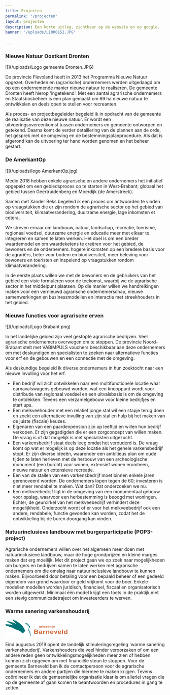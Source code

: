```yaml
---
title: Projecten
permalink: "/projecten"
layout: projecten
description: Een korte uitleg, zichtbaar op de website en op google.
banner: "/uploads/L1000152.JPG"

---
```

### Nieuwe Natuur Oostkant Dronten

![](/uploads/Logo gemeente Dronten.JPG)

De provincie Flevoland heeft in 2013 het Programma Nieuwe Natuur opgezet. Overheden en  (agrarische) ondernemers werden uitgedaagd om op een ondernemende manier nieuwe natuur te realiseren. De gemeente Dronten heeft hierop 'ingetekend'. Met een aantal agrarische ondernemers en Staatsbosbeheer is een plan gemaakt om 69 ha nieuwe natuur te ontwikkelen en deels open te stellen voor recreanten.

Als proces- en projectbegeleider begeleid ik in opdracht van de gemeente de realisatie van deze nieuwe natuur. Er wordt een uitvoeringsovereenkomst tussen ondernemers en gemeente ontworpen en getekend. Daarna komt de verder detaillering van de plannen aan de orde, het gesprek met de omgeving en de bestemmingsplanprocedure. Als dat is afgerond kan de uitvoering ter hand worden genomen en het beheer gestart.

### De AmerkantOp

![](/uploads/logo AmerkantOp.jpg)

Medio 2018 hebben enkele agrarische en andere ondernemers het initiatief opgepakt om een gebiedsproces op te starten in West-Brabant; globaal het gebied tussen Geertruidenberg en Moerdijk (de Amerstreek).

Samen met Xander Beks begeleid ik een proces om antwoorden te vinden op vraagstukken die er zijn rondom de agrarische sector op het gebied van biodiversiteit, klimaatverandering, duurzame energie, lage inkomsten et cetera.

We streven ernaar om landbouw, natuur, landschap, recreatie, toerisme, regionaal voedsel, duurzame energie en educatie meer met elkaar te integreren en samen te laten werken. Het doel is om een breder waardemodel en om waardeketens te creëren voor het gebied, de bewoners en de ondernemers: hogere inkomsten op een bredere basis voor de agrariërs, beter voor bodem en biodiversiteit, meer beleving voor bewoners en toeristen en inspelend op vraagstukken rondom klimaatverandering.

In de eerste plaats willen we met de bewoners en de gebruikers van het gebied een visie formuleren voor de toekomst, waarbij we de agrarische sector in het middelpunt plaatsen.  Op die manier willen we handreikingen maken voor een vernieuwd agrarische ondernemerschap, nieuwe samenwerkingen en businessmodellen en interactie met streekhouders in het gebied.

### Nieuwe functies voor agrarische erven

![](/uploads/Logo Brabant.png)

In het landelijke gebied zijn veel gestopte agrarische bedrijven. Veel agrarische ondernemers overwegen om te stoppen. De provincie Noord-Brabant stelt met VABIMPULS vouchers beschikbaar aan deze ondernemers om met deskundigen en specialisten te zoeken naar  alternatieve functies voor erf en de gebouwen en een connectie met de omgeving.

Als deskundige begeleid ik diverse ondernemers in hun zoektocht naar een nieuwe invulling voor het erf.

* Een bedrijf wil zich ontwikkelen naar een multifunctionele locatie waar carnavalswagens gebouwd worden, wat een knooppunt wordt voor distributie van regionaal voedsel en een uitvalsbasis is om de omgeving te ontdekken. Tevens een verzamelgebouw voor kleine bedrijfjes en start ups.
* Een melkveehouder met een relatief jonge stal wil een stapje terug doen en zoekt een alternatieve invulling van zijn stal en hulp bij het maken van de juiste (fiscale) keuzes.
* Eigenaren van een paardenpension zijn op leeftijd en willen hun bedrijf verkopen. Er zijn gegadigden die er een zorgconcept van willen maken. De vraag is of dat mogelijk is met specialisten uitgezocht.
* Een varkensbedrijf staat deels leeg omdat het verouderd is. De vraag komt op wat er mogelijk is op deze locatie als het gehele varkensbedrijf stopt. Er zijn diverse ideeën, waaronder een ambitieus plan om oude tijden te laten herleven met de herbouw van een archeologische monument (een burcht) voor wonen, extensief wonen eromheen, nieuwe natuur en extensieve recreatie.
* Een van de stallen van een varkensbedrijf moet binnen enkele jaren gerenoveerd worden. De ondernemers lopen tegen de 60; investeren is niet meer rendabel te maken. Wat dan? Dat onderzoeken we nu.
* Een melkveebedrijf ligt in de omgeving van een monumentaal gebouw voor opslag, waarvoor een herbestemming is beoogd met woningen. Echter, de geurcirkel van het melkveebedrijf verhindert deze mogelijkheid. Onderzocht wordt of er voor het melkveebedrijf ook een andere, rendabele, functie gevonden kan worden, zodat het de ontwikkeling bij de buren doorgang kan vinden.

### Natuurinclusieve landbouw met burgerparticipatie (POP3-project)

Agrarische ondernemers willen over het algemeen meer doen met natuurinclusieve landbouw, maar de hoge grondprijzen en kleine marges maken dat erg moeilijk. Met dit project gaan we op zoek naar mogelijkheden om burgers en bedrijven samen te laten werken met agrarische ondernemers om die omslag naar natuurinclusieve landbouw te kunnen maken. Bijvoorbeeld door betaling voor een bepaald beheer of een gedeeld eigendom van grond waardoor er geld vrijkomt voor de boer. Enkele modellen modellen worden juridisch, financieel, fiscaal en organisatorisch worden uitgewerkt. Minimaal één model krijgt een  toets in de praktijk met een stevig communicatietraject om investeerders te werven.

### Warme sanering varkenshouderij

![](/uploads/logo_barneveld.png)

Eind augustus 2019 opent de landelijk stimuleringsregeling 'warme sanering varkenshouderij'.  Varkenshouders die veel hinder veroorzaken of om een andere reden geen ontwikkelingsmogelijkheden meer  zien of hebben kunnen zich opgeven om met financiële steun te stoppen. Voor de gemeente Barneveld ben ik de contactpersoon voor de agrarische ondernemers en andere partijen  die hiermee te maken krijgen. Tevens coördineer ik dat de gemeentelijke organisatie klaar is om allerlei vragen die op de gemeente af gaan komen te beantwoorden en procedures in gang te zetten.